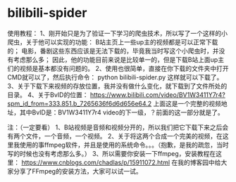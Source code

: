 # bilibili-spider
使用教程：
1、刚开始只是为了验证一下学习的爬虫技术，所以写了一个这样的小爬虫，关于他可以实现的功能：
  B站主页上一些up主的视频都是可以正常下载的；
  电影，番剧这些东西应该是无法下载的，毕竟我当时写这个小爬虫时，并没有考虑那么多；
因此，他的功能目前来说是比较单一的，但是下载B站上面up主们的视频是基本都没有问题的。
2、使用也很简单，直接在你下载的文件夹中打开CMD就可以了，然后执行命令：
  python bilibili-spider.py
这样就可以下载了。
3、关于下载下来视频的存放位置，我并没有做什么变化，就下载到了文件所处的目录。
4、关于BvID的位置：
https://www.bilibili.com/video/BV1W3411Y7r4?spm_id_from=333.851.b_7265636f6d6d656e64.2
上面这是一个完整的视频地址，其中BvID是：BV1W3411Y7r4
video的下一级，？前面的这一部分就是了。

注：（一定要看）
1、B站视频是音频和视频分开的，所以我们把它下载下来之后会有两个文件，一个音频，一个视频。
2、关于将这两个合成一个完美的视频，在这里我使用的事ffmpeg软件，并且是使用的系统命令。。。（抱歉，是我的疏忽，当时写的时候也没有考虑那么多。）
3、所以需要你安装一下ffmpeg，安装教程在这里：
https://www.cnblogs.com/chadlas/p/15911072.html
在我的博客园中给大家分享了FFmpeg的安装方法，大家可以试一试。
